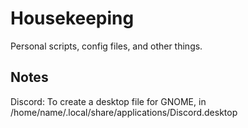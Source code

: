 # Housekeeping

Personal scripts, config files, and other things.

## Notes

Discord: To create a desktop file for GNOME, in /home/name/.local/share/applications/Discord.desktop
